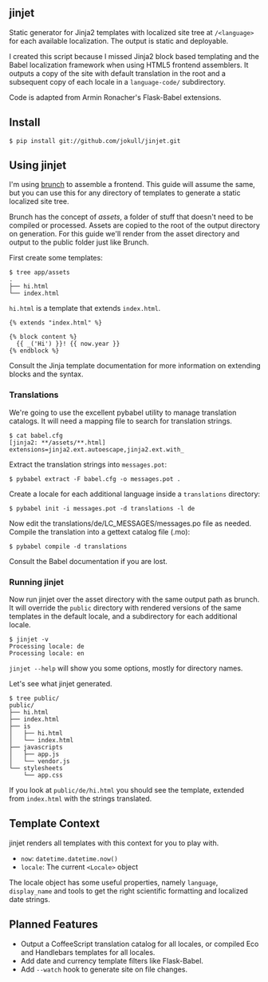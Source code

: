 jinjet
------

Static generator for Jinja2 templates with localized site tree at `/<language>`
for each available localization. The output is static and deployable.

I created this script because I missed Jinja2 block based templating and the
Babel localization framework when using HTML5 frontend assemblers. It outputs a
copy of the site with default translation in the root and a subsequent copy of
each locale in a `language-code/` subdirectory.

Code is adapted from Armin Ronacher's Flask-Babel extensions.

Install
-------

`$ pip install git://github.com/jokull/jinjet.git`

Using jinjet
------------

I'm using [brunch](http://brunch.io) to assemble a frontend. This guide will
assume the same, but you can use this for any directory of templates to generate
a static localized site tree.

Brunch has the concept of *assets*, a folder of stuff that doesn't need to be
compiled or processed. Assets are copied to the root of the output directory on
generation. For this guide we'll render from the asset directory and output to
the public folder just like Brunch. 

First create some templates:

    $ tree app/assets
    .
    ├── hi.html
    └── index.html

`hi.html` is a template that extends `index.html`.

    {% extends "index.html" %}

    {% block content %}
      {{ _('Hi') }}! {{ now.year }}
    {% endblock %}

Consult the Jinja template documentation for more information on extending
blocks and the syntax.

### Translations

We're going to use the excellent pybabel utility to manage translation catalogs.
It will need a mapping file to search for translation strings.

    $ cat babel.cfg
    [jinja2: **/assets/**.html]
    extensions=jinja2.ext.autoescape,jinja2.ext.with_

Extract the translation strings into `messages.pot`:

    $ pybabel extract -F babel.cfg -o messages.pot .

Create a locale for each additional language inside a `translations` directory:

    $ pybabel init -i messages.pot -d translations -l de

Now edit the translations/de/LC_MESSAGES/messages.po file as needed. Compile the
translation into a gettext catalog file (.mo):

    $ pybabel compile -d translations

Consult the Babel documentation if you are lost.

### Running jinjet

Now run jinjet over the asset directory with the same output path as brunch. It
will override the `public` directory with rendered versions of the same
templates in the default locale, and a subdirectory for each additional locale.

    $ jinjet -v
    Processing locale: de
    Processing locale: en

`jinjet --help` will show you some options, mostly for directory names.

Let's see what jinjet generated.

    $ tree public/
    public/
    ├── hi.html
    ├── index.html
    ├── is
    │   ├── hi.html
    │   └── index.html
    ├── javascripts
    │   ├── app.js
    │   └── vendor.js
    └── stylesheets
        └── app.css
    
    
If you look at `public/de/hi.html` you should see the template, extended from
`index.html` with the strings translated.

Template Context
----------------

jinjet renders all templates with this context for you to play with.

+ `now`: `datetime.datetime.now()` 
+ `locale`: The current `<Locale>` object

The locale object has some useful properties, namely `language`, `display_name`
and tools to get the right scientific formatting and localized date strings.

Planned Features
----------------

+ Output a CoffeeScript translation catalog for all locales, or compiled Eco and
  Handlebars templates for all locales.
+ Add date and currency template filters like Flask-Babel.
+ Add `--watch` hook to generate site on file changes.
